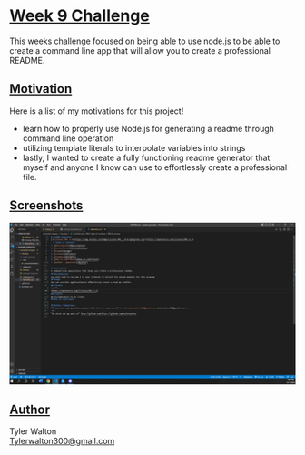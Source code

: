 # <u>**Week 9 Challenge**</u>
This weeks challenge focused on being able to use node.js to be able to create a command line app that will allow you to create a professional README.

## <u>**Motivation**</u>
Here is a list of my motivations for this project!

- learn how to properly use Node.js for generating a readme through command line operation
- utilizing template literals to interpolate variables into strings
- lastly, I wanted to create a fully functioning readme generator that myself and anyone I know can use to effortlessly create a professional file. 

## <u>**Screenshots**</u>

![alt text](./assets/Node%20Created%20README.png)

## <u>**Author**</u>

Tyler Walton <br/>
Tylerwalton300@gmail.com